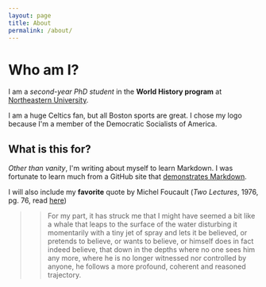 ```yaml
---
layout: page
title: About
permalink: /about/
---
```


# Who am I?

I am a _second-year PhD student_ in the **World History program** at [Northeastern University](https://cssh.northeastern.edu/history/). 

I am a huge Celtics fan, but all Boston sports are great. I chose my logo because I'm a member of the Democratic Socialists of America.

## What is this for?

_Other than vanity_, I'm writing about myself to learn Markdown. I was fortunate to learn much from a GitHub site that [demonstrates Markdown](http://markdown-it.github.io/).

I will also include my **favorite** quote by Michel Foucault (*Two Lectures*, 1976, pg. 76, read [here](https://monoskop.org/images/5/5d/Foucault_Michel_Power_Knowledge_Selected_Interviews_and_Other_Writings_1972-1977.pdf)) 
>> For my part, it has struck me that I might have seemed a bit like a whale that leaps to the surface of the water disturbing it momentarily with a tiny jet of spray and lets it be believed, or pretends to believe, or wants to believe, or himself does in fact indeed believe, that down in the depths where no one sees him any more, where he is no longer witnessed nor controlled by anyone, he follows a more profound, coherent and reasoned trajectory. 
